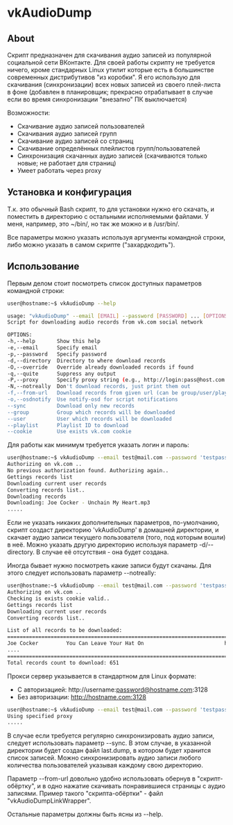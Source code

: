 vkAudioDump
=====

## About ##

Скрипт предназначен для скачивания аудио записей из популярной социальной сети ВКонтакте.
Для своей работы скрипту не требуется ничего, кроме стандарных Linux утилит которые есть в большинстве современных дистрибутивов "из коробки".
Я его использую для скачивания (синхронизации) всех новых записей из своего плей-листа в фоне (добавлен в планировщик; прекрасно отрабатывает в случае если во время синхронизации "внезапно" ПК выключается)

Возможности:

* Скачивание аудио записей пользователей
* Скачивания аудио записей групп
* Скачивание аудио записей со страниц
* Скачивание определённых плейлистов групп/пользователей
* Синхронизация скачанных аудио записей (скачиваются только новые; не работает для страниц)
* Умеет работать через proxy

## Установка и конфигурация ##

Т.к. это обычный Bash скрипт, то для установки нужно его скачать, и поместить в директорию с остальными исполняемыми файлами. У меня, например, это ~/bin/, но так же можно и в /usr/bin/.

Все параметры можно указать используя аргументы командной строки, либо можно указать в самом скрипте ("захардкодить").

## Использование ##

Первым делом стоит посмотреть список доступных параметров командной строки:

```bash
user@hostname:~$ vkAudioDump --help

usage: "vkAudioDump" --email [EMAIL] --password [PASSWORD] ... [OPTIONS]
Script for downloading audio records from vk.com social network

OPTIONS:
-h,--help       Show this help
-e,--email      Specify email
-p,--password   Specify password
-d,--directory  Directory to where download records
-O,--override   Override already downloaded records if found
-q,--quite      Suppress any output
-P,--proxy      Specify proxy string (e.g., http://login:pass@host.com:23)
-N,--notreally  Don't download records, just print them out
-f,--from-url   Download records from given url (can be group/user/playlist)
-o,--osdnotify  Use notify-osd for script notifications
--sync          Download only new records
--group         Group which records will be downloaded
--user          User which records will be downloaded
--playlist      Playlist ID to download
--cookie        Use exists vk.com cookie
```

Для работы как минимум требуется указать логин и пароль:

```bash
user@hostname:~$ vkAudioDump --email test@mail.com --password 'testpassword'
Authorizing on vk.com ..
No previous authorization found. Authorizing again..
Gettings records list
Downloading current user records
Converting records list..
Downloading records
Downloading: Joe Cocker - Unchain My Heart.mp3
.....
```

Если не указать никаких дополнительных параметров, по-умолчанию, скрипт создаст директорию 'vkAudioDump' в домашней директории, и скачает аудио записи текущего пользователя (того, под которым вошли) в неё.
Можно указать другую директорию используя параметр -d/--directory. В случае её отсутствия - она будет создана.

Иногда бывает нужно посмотреть какие записи будут скачаны. Для этого следует использовать параметр --notreally:

```bash
user@hostname:~$ vkAudioDump --email test@mail.com --password 'testpassword' --notreally
Authorizing on vk.com ..
Checking is exists cookie valid..
Gettings records list
Downloading current user records
Converting records list..

List of all records to be downloaded:
===============================================================================================================================
Joe Cocker         You Can Leave Your Hat On                          https://cs1-48v4.vk-cdn.net/p3/6422cc395174b4.mp3
....
===============================================================================================================================
Total records count to download: 651
```

Прокси сервер указывается в стандартном для Linux формате:

* С авторизацией: http://username:password@hostname.com:3128
* Без авторизации: http://hostname.com:3128

```bash
user@hostname:~$ vkAudioDump --email test@mail.com --password 'testpassword' --proxy "http://user:superpassword@superhost.com:3128"
Using specified proxy
.....
```

В случае если требуется регулярно синхронизировать аудио записи, следует использовать параметр --sync. В этом случае, в указанной директории будет создан файл last.dump, в котором будет хранится список записей. Можно синхронизировать аудио записи любого количества пользователей указывая каждому свою директорию.

Параметр --from-url довольно удобно использовать обернув в "скрипт-обёртку", и в одно нажатие скачивать понравившиеся страницы с аудио записями.
Пример такого "скрипта-обёртки" - файл "vkAudioDumpLinkWrapper".

Остальные параметры должны быть ясны из --help.
